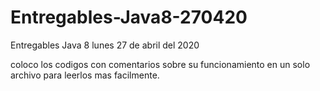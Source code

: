# Entregables-Java8-270420
Entregables Java 8 lunes 27 de abril del 2020

coloco los codigos con comentarios sobre su funcionamiento en un solo archivo para leerlos mas facilmente.

